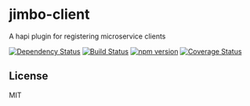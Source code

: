 # jimbo-client

A hapi plugin for registering microservice clients

[![Dependency Status](https://david-dm.org/zkochan/jimbo-client/status.svg?style=flat)](https://david-dm.org/zkochan/jimbo-client)
[![Build Status](https://travis-ci.org/zkochan/jimbo-client.svg?branch=master)](https://travis-ci.org/zkochan/jimbo-client)
[![npm version](https://badge.fury.io/js/jimbo-client.svg)](http://badge.fury.io/js/jimbo-client)
[![Coverage Status](https://coveralls.io/repos/zkochan/jimbo-client/badge.svg?branch=master&service=github)](https://coveralls.io/github/zkochan/jimbo-client?branch=master)


## License

MIT
